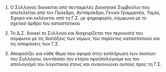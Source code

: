 1. Ο Σύλλογος διοικείται από πενταμελές Διοικητικό Συμβούλιο που αποτελείται από τον Πρόεδρο, Αντιπρόεδρο, Γενικό Γραμματέα, Ταμία, Έφορο και εκλέγεται από τη Γ.Σ. με ψηφοφορία, σύμφωνα με το σχετικό άρθρο του καταστατικού

2. Το Δ.Σ. διοικεί το Σύλλογο και διαχειρίζεται την περιουσία του σύμφωνα με τις διατάξεις των νόμων, του παρόντος καταστατικού και τις αποφάσεις των Γ.Σ.

3. Αποφασίζει για κάθε θέμα που αφορά στην εκπλήρωση των σκοπών του Συλλόγου, συντάσσει τον ετήσιο προϋπολογισμό και τον απολογισμό του λογιστικού έτους και ανακοινώνει αυτούς προς τη Γ.Σ.

